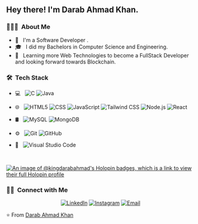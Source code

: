 <h2> Hey there! I'm Darab Ahmad Khan.</h2>

<h3> 👨🏻‍💻 &nbsp;About Me </h3>

- 🤔 &nbsp; I'm a Software Developer .
- 🎓 &nbsp; I did my Bachelors in Computer Science and Engineering.
- 🌱 &nbsp; Learning more Web Technologies to become a FullStack Developer and looking forward towards Blockchain.

<h3> 🛠 &nbsp;Tech Stack</h3>

- 💻 &nbsp;
  ![C](https://img.shields.io/badge/-C-333333?style=flat&logo=C&logoColor=007396)
  ![Java](https://img.shields.io/badge/-Java-333333?style=flat&logo=Java&logoColor=007396)
  
- 🌐 &nbsp;
  ![HTML5](https://img.shields.io/badge/-HTML5-333333?style=flat&logo=HTML5)
  ![CSS](https://img.shields.io/badge/-CSS-333333?style=flat&logo=CSS3&logoColor=1572B6)
  ![JavaScript](https://img.shields.io/badge/-JavaScript-333333?style=flat&logo=javascript)
  ![Tailwind CSS](https://img.shields.io/badge/-TailwindCSS-333333?style=flat&logo=TailwindCSS&logoColor=563D7C)
  ![Node.js](https://img.shields.io/badge/-Node.js-333333?style=flat&logo=node.js)
  ![React](https://img.shields.io/badge/-React-333333?style=flat&logo=react)
- 🛢 &nbsp;
  ![MySQL](https://img.shields.io/badge/-MySQL-333333?style=flat&logo=mysql)
  ![MongoDB](https://img.shields.io/badge/-MongoDB-333333?style=flat&logo=mongodb)
- ⚙️ &nbsp;
  ![Git](https://img.shields.io/badge/-Git-333333?style=flat&logo=git)
  ![GitHub](https://img.shields.io/badge/-GitHub-333333?style=flat&logo=github)
- 🔧 &nbsp;
  ![Visual Studio Code](https://img.shields.io/badge/-Visual%20Studio%20Code-333333?style=flat&logo=visual-studio-code&logoColor=007ACC)
<br/>

[![An image of @kingdarabahmad's Holopin badges, which is a link to view their full Holopin profile](https://holopin.me/kingdarabahmad)](https://holopin.io/@kingdarabahmad)

<h3> 🤝🏻 &nbsp;Connect with Me </h3>

<p align="center">
<a href="https://www.linkedin.com/in/darab-ahmad-khan/"><img alt="LinkedIn" src="https://img.shields.io/badge/LinkedIn-Darab%20Ahmad%20Khan-blue?style=flat-square&logo=linkedin"></a>
<a href="https://www.instagram.com/beingdarabkhan/"><img alt="Instagram" src="https://img.shields.io/badge/Instagram-beingdarabkhan-blue?style=flat-square&logo=instagram"></a>
<a href="mailto:avsingh@aksam25@gmail.com"><img alt="Email" src="https://img.shields.io/badge/Email-aksam25@gmail.com-blue?style=flat-square&logo=gmail"></a>
</p>

⭐️ From [Darab Ahmad Khan](https://github.com/kingdarabahmad)
